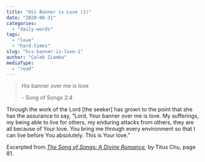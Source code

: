 ```yaml
---
title: "His Banner is Love (1)"
date: "2020-08-31"
categories: 
  - "daily-words"
tags: 
  - "love"
  - "hard-times"
slug: "his-banner-is-love-1"
author: "Caleb Ziamba"
mediaType: 
  - "read"
---
```


> His banner over me is love
> 
> \- Song of Songs 2:4

Through the work of the Lord \[the seeker\] has grown to the point that she has the assurance to say, “Lord, Your banner over me is love. My sufferings, my being able to live for others, my enduring attacks from others, they are all because of Your love. You bring me through every environment so that I can live before You absolutely. This is Your love.”

Excerpted from _[The Song of Songs: A Divine Romance](https://www.asweetsavor.org/song-of-songs-dr),_ by Titus Chu, page 81.
